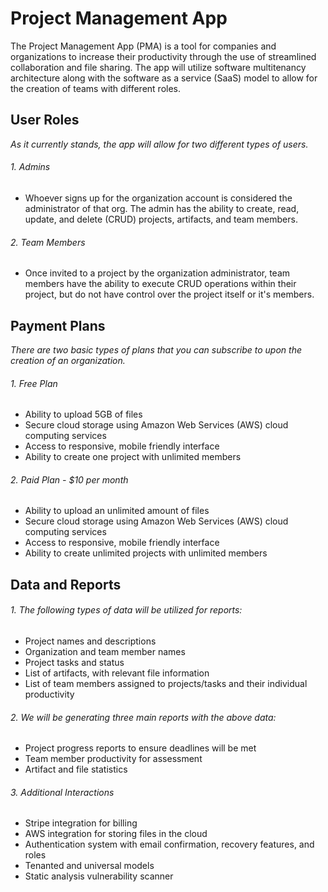 # Project Management App
  The Project Management App (PMA) is a tool for companies and organizations to increase their productivity through the use of streamlined collaboration and file sharing. The app will utilize software multitenancy architecture along with the software as a service (SaaS) model to allow for the creation of teams with different roles. 

## User Roles
  *As it currently stands, the app will allow for two different types of users.*
###### 1. Admins
- Whoever signs up for the organization account is considered the administrator of that org. The admin has the ability to create, read, update, and delete (CRUD) projects, artifacts, and team members.

###### 2. Team Members
- Once invited to a project by the organization administrator, team members have the ability to execute CRUD operations within their project, but do not have control over the project itself or it's members. 

## Payment Plans
*There are two basic types of plans that you can subscribe to upon the creation of an organization.*
###### 1. Free Plan
   - Ability to upload 5GB of files
   - Secure cloud storage using Amazon Web Services (AWS) cloud computing services
   - Access to responsive, mobile friendly interface
   - Ability to create one project with unlimited members
###### 2. Paid Plan - $10 per month
   - Ability to upload an unlimited amount of files
   - Secure cloud storage using Amazon Web Services (AWS) cloud computing services
   - Access to responsive, mobile friendly interface
   - Ability to create unlimited projects with unlimited members
## Data and Reports
###### 1. The following types of data will be utilized for reports:
- Project names and descriptions
- Organization and team member names
- Project tasks and status
- List of artifacts, with relevant file information
- List of team members assigned to projects/tasks and their individual productivity 

###### 2. We will be generating three main reports with the above data: 
- Project progress reports to ensure deadlines will be met
- Team member productivity for assessment 
- Artifact and file statistics

###### 3. Additional Interactions
- Stripe integration for billing
- AWS integration for storing files in the cloud
- Authentication system with email confirmation, recovery features, and roles
- Tenanted and universal models 
- Static analysis vulnerability scanner
